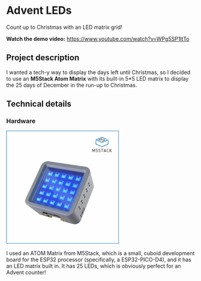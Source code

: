# Advent LEDs

Count up to Christmas with an LED matrix grid!

**Watch the demo video:** <https://www.youtube.com/watch?v=WPg5SP1ItTo>

## Project description

I wanted a tech-y way to display the days left until Christmas, so I decided to use an **M5Stack Atom Matrix** with its built-in 5*5 LED matrix to display the 25 days of December in the run-up to Christmas.

## Technical details

### Hardware

<a href="https://shop.m5stack.com/products/atom-matrix-esp32-development-kit">
  <img src="atom-matrix.png" alt="A promotional image of the Atom Matrix" width="300">
</a>

I used an ATOM Matrix from M5Stack, which is a small, cuboid development board for the ESP32 processor (specifically, a ESP32-PICO-D4), and it has an LED matrix built in. It has 25 LEDs, which is obviously perfect for an Advent counter!


